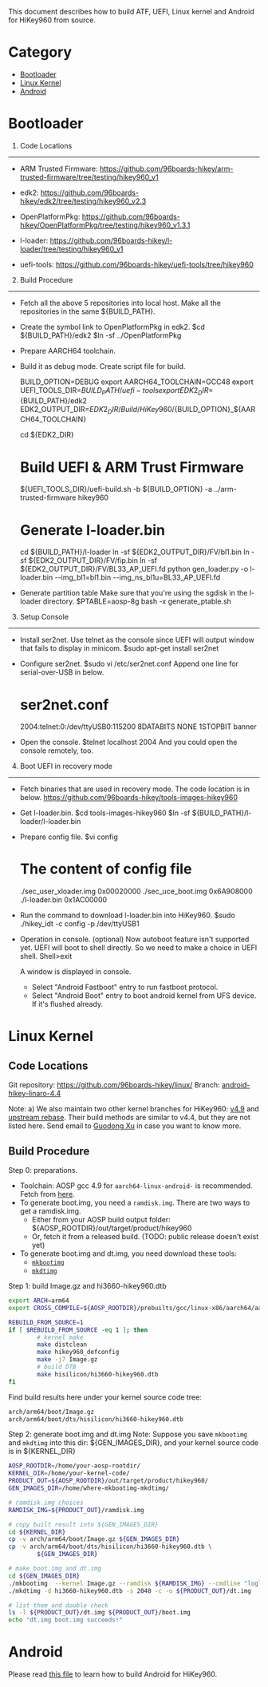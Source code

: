 This document describes how to build ATF, UEFI, Linux kernel and Android for HiKey960 from source.

Category
========
* [Bootloader](https://github.com/96boards-hikey/tools-images-hikey960/blob/master/README-build-from-source.md#bootloader)
* [Linux Kernel](https://github.com/96boards-hikey/tools-images-hikey960/blob/master/README-build-from-source.md#linux-kernel)
* [Android](https://github.com/96boards-hikey/tools-images-hikey960/blob/master/README-build-from-source.md#android)

Bootloader
====================

1. Code Locations
-----------------

   * ARM Trusted Firmware:
   https://github.com/96boards-hikey/arm-trusted-firmware/tree/testing/hikey960_v1

   * edk2:
   https://github.com/96boards-hikey/edk2/tree/testing/hikey960_v2.3

   * OpenPlatformPkg:
   https://github.com/96boards-hikey/OpenPlatformPkg/tree/testing/hikey960_v1.3.1

   * l-loader:
   https://github.com/96boards-hikey/l-loader/tree/testing/hikey960_v1

   * uefi-tools:
   https://github.com/96boards-hikey/uefi-tools/tree/hikey960


2. Build Procedure
------------------

   * Fetch all the above 5 repositories into local host.
     Make all the repositories in the same ${BUILD_PATH}.

   * Create the symbol link to OpenPlatformPkg in edk2.
     $cd ${BUILD_PATH}/edk2
     $ln -sf ../OpenPlatformPkg

   * Prepare AARCH64 toolchain.

   * Build it as debug mode. Create script file for build.

     BUILD_OPTION=DEBUG
     export AARCH64_TOOLCHAIN=GCC48
     export UEFI_TOOLS_DIR=${BUILD_PATH}/uefi-tools
     export EDK2_DIR=${BUILD_PATH}/edk2
     EDK2_OUTPUT_DIR=${EDK2_DIR}/Build/HiKey960/${BUILD_OPTION}_${AARCH64_TOOLCHAIN}

     cd ${EDK2_DIR}
     # Build UEFI & ARM Trust Firmware
     ${UEFI_TOOLS_DIR}/uefi-build.sh -b ${BUILD_OPTION} -a ../arm-trusted-firmware hikey960

     # Generate l-loader.bin
     cd ${BUILD_PATH}/l-loader
     ln -sf ${EDK2_OUTPUT_DIR}/FV/bl1.bin
     ln -sf ${EDK2_OUTPUT_DIR}/FV/fip.bin
     ln -sf ${EDK2_OUTPUT_DIR}/FV/BL33_AP_UEFI.fd
     python gen_loader.py -o l-loader.bin --img_bl1=bl1.bin --img_ns_bl1u=BL33_AP_UEFI.fd

   * Generate partition table
     Make sure that you're using the sgdisk in the l-loader directory.
     $PTABLE=aosp-8g bash -x generate_ptable.sh


3. Setup Console
----------------

   * Install ser2net. Use telnet as the console since UEFI will output window
     that fails to display in minicom.
     $sudo apt-get install ser2net

   * Configure ser2net.
     $sudo vi /etc/ser2net.conf
     Append one line for serial-over-USB in below.
     # ser2net.conf
     2004:telnet:0:/dev/ttyUSB0:115200 8DATABITS NONE 1STOPBIT banner

   * Open the console.
     $telnet localhost 2004
     And you could open the console remotely, too.


4. Boot UEFI in recovery mode
-----------------------------

   * Fetch binaries that are used in recovery mode. The code location is in below.
       https://github.com/96boards-hikey/tools-images-hikey960

   * Get l-loader.bin.
     $cd tools-images-hikey960
     $ln -sf ${BUILD_PATH}/l-loader/l-loader.bin

   * Prepare config file.
     $vi config
     # The content of config file
     ./sec_user_xloader.img 0x00020000
     ./sec_uce_boot.img 0x6A908000
     ./l-loader.bin 0x1AC00000

   * Run the command to download l-loader.bin into HiKey960.
     $sudo ./hikey_idt -c config -p /dev/ttyUSB1

   * Operation in console. (optional)
     Now autoboot feature isn't supported yet. UEFI will boot to shell directly.
     So we need to make a choice in UEFI shell.
     Shell>exit

     A window is displayed in console.
       - Select "Android Fastboot" entry to run fastboot protocol.
       - Select "Android Boot" entry to boot android kernel from UFS device. If it's flushed already.



Linux Kernel
============

Code Locations
--------------
Git repository: https://github.com/96boards-hikey/linux/
Branch: [android-hikey-linaro-4.4](https://github.com/96boards-hikey/linux/commits/android-hikey-linaro-4.4)

Note: 
a) We also maintain two other kernel branches for HiKey960: [v4.9](https://github.com/96boards-hikey/linux/commits/hikey960-v4.9) and [upstream rebase](https://github.com/96boards-hikey/linux/commits/hikey960-upstream-rebase). Their build methods are similar to v4.4, but they are not listed here. Send email to [Guodong Xu](mailto:guodong.xu@linaro.org) in case you want to know more.

Build Procedure
---------------
Step 0: preparations.
* Toolchain: AOSP gcc 4.9 for `aarch64-linux-android-` is recommended. Fetch from [here](https://android.googlesource.com/platform/prebuilts/gcc/linux-x86/aarch64/aarch64-linux-android-4.9/+/master).
* To generate boot.img, you need a `ramdisk.img`. There are two ways to get a ramdisk.img. 
  * Either from your AOSP build output folder: ${AOSP_ROOTDIR}/out/target/product/hikey960
  * Or, fetch it from a released build. (TODO: public release doesn't exist yet)
* To generate boot.img and dt.img, you need download these tools:
  * [`mkbootimg`](https://github.com/96boards-hikey/tools-images-hikey960/blob/master/mkbootimg)
  * [`mkdtimg`](https://github.com/96boards-hikey/tools-images-hikey960/blob/master/mkdtimg)

Step 1: build Image.gz and hi3660-hikey960.dtb
```sh
export ARCH=arm64
export CROSS_COMPILE=${AOSP_ROOTDIR}/prebuilts/gcc/linux-x86/aarch64/aarch64-linux-android-4.9/bin/aarch64-linux-android-

REBUILD_FROM_SOURCE=1
if [ $REBUILD_FROM_SOURCE -eq 1 ]; then
        # kernel make
        make distclean
        make hikey960_defconfig
        make -j7 Image.gz
        # build DTB
        make hisilicon/hi3660-hikey960.dtb
fi
```

Find build results here under your kernel source code tree:
```sh
arch/arm64/boot/Image.gz
arch/arm64/boot/dts/hisilicon/hi3660-hikey960.dtb
```

Step 2: generate boot.img and dt.img
Note: Suppose you save `mkbootimg` and `mkdtimg` into this dir: ${GEN_IMAGES_DIR}, and your kernel source code is in ${KERNEL_DIR}

```sh
AOSP_ROOTDIR=/home/your-aosp-rootdir/
KERNEL_DIR=/home/your-kernel-code/
PRODUCT_OUT=${AOSP_ROOTDIR}/out/target/product/hikey960/
GEN_IMAGES_DIR=/home/where-mkbootimg-mkdtimg/

# ramdisk.img choices
RAMDISK_IMG=${PRODUCT_OUT}/ramdisk.img

# copy built result into ${GEN_IMAGES_DIR}
cd ${KERNEL_DIR}
cp -v arch/arm64/boot/Image.gz ${GEN_IMAGES_DIR}
cp -v arch/arm64/boot/dts/hisilicon/hi3660-hikey960.dtb \
		${GEN_IMAGES_DIR}

# make boot.img and dt.img
cd ${GEN_IMAGES_DIR}
./mkbootimg  --kernel Image.gz --ramdisk ${RAMDISK_IMG} --cmdline "loglevel=15 androidboot.hardware=hikey960 androidboot.selinux=permissive firmware_class.path=/system/etc/firmware init=/init" --base 0x0 --tags-addr 0x07A00000 --kernel_offset 0x00080000 --ramdisk_offset 0x07c00000 --os_version 7.0 --os_patch_level 2016-08-05  --output ${PRODUCT_OUT}/boot.img
./mkdtimg -d hi3660-hikey960.dtb -s 2048 -c -o ${PRODUCT_OUT}/dt.img

# list them and double check
ls -l ${PRODUCT_OUT}/dt.img ${PRODUCT_OUT}/boot.img
echo "dt.img boot.img succeeds!"
```


Android
=======

Please read [this file](https://github.com/96boards-hikey/android_manifest/blob/aosp-master/README.md) to learn how to build Android for HiKey960.



